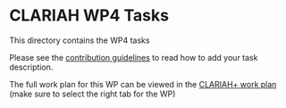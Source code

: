 # CLARIAH WP4 Tasks

This directory contains the WP4 tasks

Please see the [contribution guidelines](../CONTRIBUTING.md) to read how to add your task description.

The full work plan for this WP can be viewed in the  [CLARIAH+ work plan](https://docs.google.com/spreadsheets/d/e/2PACX-1vTXKu7TKL_ow2y-d5yV9u0y_WaSUp9iLP884MCwqHXNfkw8p4RxP30Lo0EBbtG4ARFsUpnzyRy00M2W/pubhtml#) (make sure to select the right tab for the WP)
